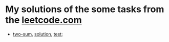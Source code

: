# My solutions of the some tasks from the [leetcode.com](https://leetcode.com/problems)

* [two-sum](https://leetcode.com/problems/two-sum), [solution](Leetcode/src/main/java/com/leetcode/task/twosum/TowSumSolution.java), [test](Leetcode/src/test/java/com/leetcode/task/twosum/TowSumSolutionTest.java);
